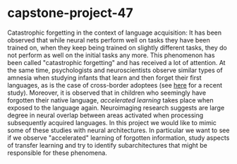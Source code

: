 # capstone-project-47

Catastrophic forgetting in the context of language acquisition: It has been observed that while neural nets perform well on tasks they have been trained on, when they keep being trained on slightly different tasks, they do not perform as well on the initial tasks any more. This phenomenon has been called "catastrophic forgetting" and has received a lot of attention. At the same time, psychologists and neuroscientists observe similar types of amnesia when studying infants that learn and then forget their first languages, as is the case of cross-border adoptees (see [here](https://www.sciencedirect.com/science/article/pii/S0010027721002079) for a recent study). Moreover, it is observed that in children who seemingly have forgotten their native language, *accelerated learning* takes place when exposed to the language again. Neuroimaging research suggests are large degree in neural overlap between areas activated when processing subsequently acquired languages. In this project we would like to mimic some of these studies with neural architectures. In particular we want to see if we observe "accelerated" learning of forgotten information, study aspects of transfer learning and try to identify subarchitectures that might be responsible for these phenomena.
